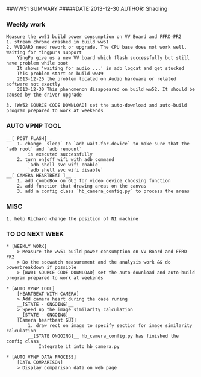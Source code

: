 ##WW51 SUMMARY
#####DATE:2013-12-30    AUTHOR: Shaoling

### Weekly work
    Measure the ww51 build power consumption on VV Board and FFRD-PR2
    1. stream chrome crashed in build ww51
    2. VVBOARD need rework or upgrade. The CPU base does not work well. Waiting for Yingpu's support
        YingPu give us a new VV board which flash successfully but still have problem while boot
        It shows 'waiting for audio ...' in adb logcat and get stucked
        This problem start on build ww49
        2013-12-26 the problem located on Audio hardware or related software not exactly
        2013-12-30 This phenomenon disappeared on build ww52. It should be caused by the driver upgrade

    3. [WW52 SOURCE CODE DOWNLOAD] set the auto-download and auto-build program prepared to work at weekends

### AUTO VPNP TOOL
    __[ POST FLASH]__
        1. change `sleep` to `adb wait-for-device` to make sure that the `adb root` and `adb remount`
            is executed successfully
        2. turn on|off wifi with adb command
            `adb shell svc wifi enable`
            `adb shell svc wifi disable`
    __[ CAMERA HEARTBEAT ]__
        1. add comboBox on GUI for video device choosing function
        2. add function that drawing areas on the canvas
        3. add a config class `hb_camera_config.py` to process the areas


### MISC
    1. help Richard change the position of NI machine


### TO DO NEXT WEEK
    * [WEEKLY WORK]
        > Measure the ww51 build power consumption on VV Board and FFRD-PR2
        > Do the socwatch measurement and the analysis work && do powerbreakdown if possible
        > [WW01 SOURCE CODE DOWNLOAD] set the auto-download and auto-build program prepared to work at weekends

    * [AUTO VPNP TOOL]
        [HEARTBEAT WITH CAMERA]
        > Add camera heart during the case runing
        __[STATE - ONGOING]__
        > Speed up the image similarity calculation
        __[STATE - ONGOING]__
        [Camera heartbeat GUI]
            1. draw rect on image to specify section for image similarity calculation
            __[STATE ONGOING]__ hb_camera_config.py has finished the config class
                Integrate it into hb_camera.py

    * [AUTO VPNP DATA PROCESS]
        [DATA COMPARISON]
        > Display comparison data on web page
